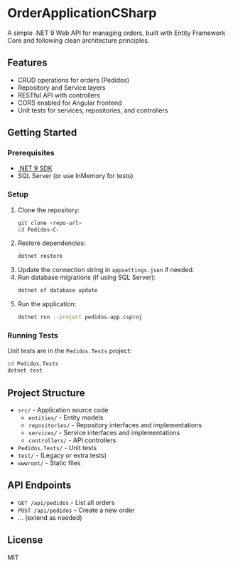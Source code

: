 # OrderApplicationCSharp

A simple .NET 9 Web API for managing orders, built with Entity Framework Core and following clean architecture principles.

## Features

- CRUD operations for orders (Pedidos)
- Repository and Service layers
- RESTful API with controllers
- CORS enabled for Angular frontend
- Unit tests for services, repositories, and controllers

## Getting Started

### Prerequisites

- [.NET 9 SDK](https://dotnet.microsoft.com/download)
- SQL Server (or use InMemory for tests)

### Setup

1. Clone the repository:
   ```sh
   git clone <repo-url>
   cd Pedidos-C-
   ```
2. Restore dependencies:
   ```sh
   dotnet restore
   ```
3. Update the connection string in `appsettings.json` if needed.
4. Run database migrations (if using SQL Server):
   ```sh
   dotnet ef database update
   ```
5. Run the application:
   ```sh
   dotnet run --project pedidos-app.csproj
   ```

### Running Tests

Unit tests are in the `Pedidos.Tests` project:

```sh
cd Pedidos.Tests
dotnet test
```

## Project Structure

- `src/` - Application source code
  - `entities/` - Entity models
  - `repositories/` - Repository interfaces and implementations
  - `services/` - Service interfaces and implementations
  - `controllers/` - API controllers
- `Pedidos.Tests/` - Unit tests
- `test/` - (Legacy or extra tests)
- `wwwroot/` - Static files

## API Endpoints

- `GET /api/pedidos` - List all orders
- `POST /api/pedidos` - Create a new order
- ... (extend as needed)

## License

MIT
